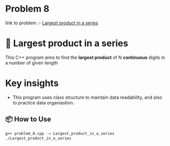 # Problem 8
link to problem :- [Largest product in a series](https://www.hackerrank.com/contests/projecteuler/challenges/euler008/problem?isFullScreen=true)

# 🧮 Largest product in a series

This C++ program aims to find the **largest product** of N **continuous** digits in a number of given length
# Key insights 

- This program uses class structure to maintain data readability, and also to practice data organiastion. 

## 📦 How to Use

```bash
g++ problem_8.cpp -o Largest_product_in_a_series
./Largest_product_in_a_series